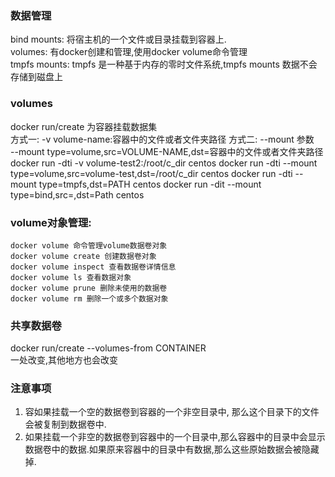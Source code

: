 ### 数据管理
bind mounts: 将宿主机的一个文件或目录挂载到容器上.  
volumes: 有docker创建和管理,使用docker volume命令管理  
tmpfs mounts: tmpfs 是一种基于内存的零时文件系统,tmpfs mounts 数据不会存储到磁盘上

### volumes
docker run/create 为容器挂载数据集  
方式一: -v volume-name:容器中的文件或者文件夹路径
方式二: --mount 参数  
       --mount type=volume,src=VOLUME-NAME,dst=容器中的文件或者文件夹路径  
docker run -dti -v volume-test2:/root/c_dir centos
docker run -dti --mount type=volume,src=volume-test,dst=/root/c_dir centos
docker run -dti --mount type=tmpfs,dst=PATH centos
docker run -dit --mount type=bind,src=,dst=Path centos

### volume对象管理:
    docker volume 命令管理volume数据卷对象
    docker volume create 创建数据卷对象
    docker volume inspect 查看数据卷详情信息
    docker volume ls 查看数据对象
    docker volume prune 删除未使用的数据卷
    docker volume rm 删除一个或多个数据对象

### 共享数据卷
docker run/create --volumes-from CONTAINER  
一处改变,其他地方也会改变  

### 注意事项
1. 容如果挂载一个空的数据卷到容器的一个非空目录中, 那么这个目录下的文件会被复制到数据卷中.  
2. 如果挂载一个非空的数据卷到容器中的一个目录中,那么容器中的目录中会显示数据卷中的数据.如果原来容器中的目录中有数据,那么这些原始数据会被隐藏掉.  
